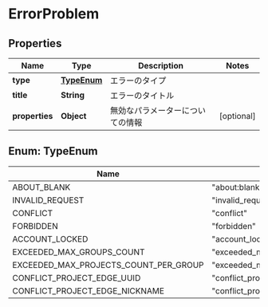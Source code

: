 

# ErrorProblem


## Properties

| Name | Type | Description | Notes |
|------------ | ------------- | ------------- | -------------|
|**type** | [**TypeEnum**](#TypeEnum) | エラーのタイプ |  |
|**title** | **String** | エラーのタイトル |  |
|**properties** | **Object** | 無効なパラメーターについての情報 |  [optional] |



## Enum: TypeEnum

| Name | Value |
|---- | -----|
| ABOUT_BLANK | &quot;about:blank&quot; |
| INVALID_REQUEST | &quot;invalid_request&quot; |
| CONFLICT | &quot;conflict&quot; |
| FORBIDDEN | &quot;forbidden&quot; |
| ACCOUNT_LOCKED | &quot;account_locked&quot; |
| EXCEEDED_MAX_GROUPS_COUNT | &quot;exceeded_max_groups_count&quot; |
| EXCEEDED_MAX_PROJECTS_COUNT_PER_GROUP | &quot;exceeded_max_projects_count_per_group&quot; |
| CONFLICT_PROJECT_EDGE_UUID | &quot;conflict_project_edge_uuid&quot; |
| CONFLICT_PROJECT_EDGE_NICKNAME | &quot;conflict_project_edge_nickname&quot; |



